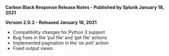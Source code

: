 **Carbon Black Response Release Notes - Published by Splunk January 18, 2021**


**Version 2.0.2 - Released January 18, 2021**

* Compatibility changes for Python 3 support
* Bug fixes in the ‘put file’ and ’get file’ actions
* Implemented pagination in the ‘on poll’ action
* Fixed output views
